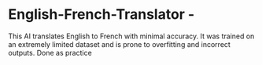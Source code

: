 # English-French-Translator - 
This AI translates English to French with minimal accuracy. It was trained on an extremely limited dataset and is prone to overfitting and incorrect outputs. Done as practice
